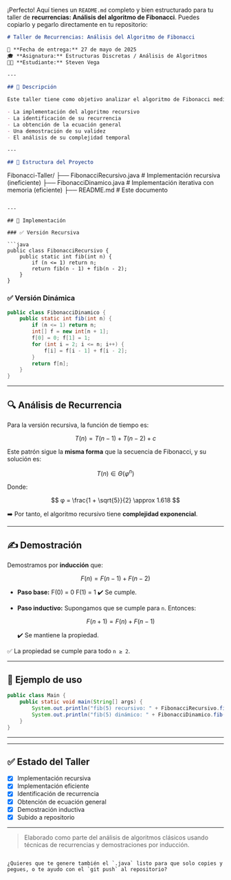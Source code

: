 ¡Perfecto! Aquí tienes un `README.md` completo y bien estructurado para tu taller de **recurrencias: Análisis del algoritmo de Fibonacci**. Puedes copiarlo y pegarlo directamente en tu repositorio:

```markdown
# Taller de Recurrencias: Análisis del Algoritmo de Fibonacci

📅 **Fecha de entrega:** 27 de mayo de 2025  
🎓 **Asignatura:** Estructuras Discretas / Análisis de Algoritmos  
👨‍💻 **Estudiante:** Steven Vega 

---

## 📌 Descripción

Este taller tiene como objetivo analizar el algoritmo de Fibonacci mediante:

- La implementación del algoritmo recursivo
- La identificación de su recurrencia
- La obtención de la ecuación general
- Una demostración de su validez
- El análisis de su complejidad temporal

---

## 📁 Estructura del Proyecto

```

Fibonacci-Taller/
├── FibonacciRecursivo.java       # Implementación recursiva (ineficiente)
├── FibonacciDinamico.java        # Implementación iterativa con memoria (eficiente)
├── README.md                     # Este documento

````

---

## 🧠 Implementación

### ✅ Versión Recursiva

```java
public class FibonacciRecursivo {
    public static int fib(int n) {
        if (n <= 1) return n;
        return fib(n - 1) + fib(n - 2);
    }
}
````

### ✅ Versión Dinámica

```java
public class FibonacciDinamico {
    public static int fib(int n) {
        if (n <= 1) return n;
        int[] f = new int[n + 1];
        f[0] = 0; f[1] = 1;
        for (int i = 2; i <= n; i++) {
            f[i] = f[i - 1] + f[i - 2];
        }
        return f[n];
    }
}
```

---

## 🔍 Análisis de Recurrencia

Para la versión recursiva, la función de tiempo es:

$$
T(n) = T(n - 1) + T(n - 2) + c
$$

Este patrón sigue la **misma forma** que la secuencia de Fibonacci, y su solución es:

$$
T(n) ∈ Θ(φ^n)
$$

Donde:

$$
φ = \frac{1 + \sqrt{5}}{2} \approx 1.618
$$

➡️ Por tanto, el algoritmo recursivo tiene **complejidad exponencial**.

---

## ✍️ Demostración

Demostramos por **inducción** que:

$$
F(n) = F(n - 1) + F(n - 2)
$$

* **Paso base:**
  F(0) = 0
  F(1) = 1
  ✔️ Se cumple.

* **Paso inductivo:**
  Supongamos que se cumple para `n`.
  Entonces:

  $$
  F(n + 1) = F(n) + F(n - 1)
  $$

  ✔️ Se mantiene la propiedad.

✅ La propiedad se cumple para todo `n ≥ 2`.

---

## 🚀 Ejemplo de uso

```java
public class Main {
    public static void main(String[] args) {
        System.out.println("fib(5) recursivo: " + FibonacciRecursivo.fib(5));
        System.out.println("fib(5) dinámico: " + FibonacciDinamico.fib(5));
    }
}
```

---



---

## ✅ Estado del Taller

* [x] Implementación recursiva
* [x] Implementación eficiente
* [x] Identificación de recurrencia
* [x] Obtención de ecuación general
* [x] Demostración inductiva
* [x] Subido a repositorio

---

> Elaborado como parte del análisis de algoritmos clásicos usando técnicas de recurrencias y demostraciones por inducción.

```

¿Quieres que te genere también el `.java` listo para que solo copies y pegues, o te ayudo con el `git push` al repositorio?
```
